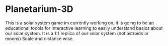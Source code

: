 # Planetarium-3D
This is a solar system game im currently working on, it is going to be an educational toools for interactive learning to easily understand basics about our solar system. It is a 1:1 replica of our solar system (not astroids or moons) Scale and distance wise.
